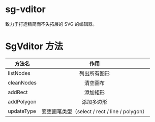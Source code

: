 # sg-vditor

致力于打造精简而不失拓展的 SVG 的编辑器。

# SgVditor 方法

| 方法名      |                   作用                   |
|----------|:--------------------------------------:|
| listNodes |                 列出所有图形                 |
|cleanNodes|                  清空画布                  |
| addRect  |                  添加矩形                  |
| addPolygon |                 添加多边形                  |
| updateType         | 变更画笔类型（select / rect / line / polygon） |
